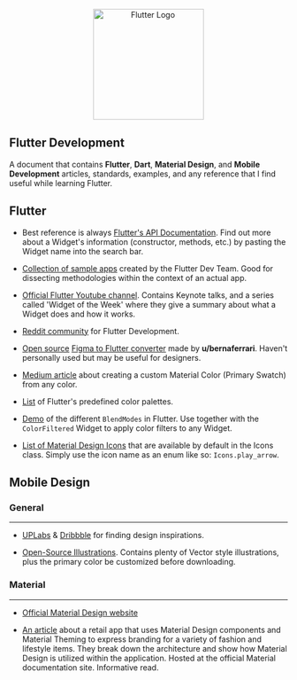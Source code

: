 <p align="center"><a href="https://flutter.dev" target="_blank" rel="noopener noreferrer"><img width="200" src="https://flutter.dev/assets/flutter-lockup-1caf6476beed76adec3c477586da54de6b552b2f42108ec5bc68dc63bae2df75.png" alt="Flutter Logo"></a></p>

## Flutter Development

A document that contains **Flutter**, **Dart**, **Material Design**, and **Mobile Development** articles, standards, examples, and any reference that I find useful while learning Flutter.

## Flutter

- Best reference is always [Flutter's API Documentation](https://api.flutter.dev/). Find out more about a Widget's information (constructor, methods, etc.) by pasting the Widget name into the search bar.

- [Collection of sample apps](https://flutter.github.io/samples) created by the Flutter Dev Team. Good for dissecting methodologies within the context of an actual app.

- [Official Flutter Youtube channel](https://www.youtube.com/c/flutterdev). Contains Keynote talks, and a series called 'Widget of the Week' where they give a summary about what a Widget does and how it works.
  
- [Reddit community](https://www.reddit.com/r/FlutterDev) for Flutter Development.

- [Open source](https://github.com/bernaferrari/FigmaToCode) [Figma to Flutter converter](https://github.com/bernaferrari/FigmaToCode) made by **u/bernaferrari**. Haven't personally used but may be useful for designers. 
  
- [Medium article](https://medium.com/py-bits/turn-any-color-to-material-color-for-flutter-d8e8e037a837) about creating a custom Material Color (Primary Swatch) from any color.

- [List](https://api.flutter.dev/flutter/material/Colors-class.html) of Flutter's predefined color palettes.

- [Demo](https://api.flutter.dev/flutter/dart-ui/BlendMode-class.html) of the different `BlendModes` in Flutter. Use together with the `ColorFiltered` Widget to apply color filters to any Widget.

- [List of Material Design Icons](https://material.io/resources/icons/?style=baseline) that are available by default in the Icons class. Simply use the icon name as an enum like so: `Icons.play_arrow`.


## Mobile Design

### General 
___

- [UPLabs](https://www.uplabs.com/) & [Dribbble](https://dribbble.com/shots/following/mobile) for finding design inspirations.

- [Open-Source Illustrations](https://undraw.co/illustrations). Contains plenty of Vector style illustrations, plus the primary color be customized before downloading.

### Material
___

- [Official Material Design website](https://material.io/)

- [An article](https://material.io/design/material-studies/shrine.html#product-architecture) about a retail app that uses Material Design components and Material Theming to express branding for a variety of fashion and lifestyle items. They break down the architecture and show how Material Design is utilized within the application. Hosted at the official Material documentation site. Informative read.


